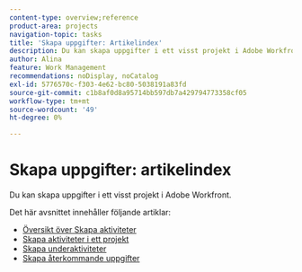 ```yaml
---
content-type: overview;reference
product-area: projects
navigation-topic: tasks
title: 'Skapa uppgifter: Artikelindex'
description: Du kan skapa uppgifter i ett visst projekt i Adobe Workfront.
author: Alina
feature: Work Management
recommendations: noDisplay, noCatalog
exl-id: 5776570c-f303-4e62-bc80-5038191a83fd
source-git-commit: c1b8af0d8a95714bb597db7a429794773358cf05
workflow-type: tm+mt
source-wordcount: '49'
ht-degree: 0%

---
```


# Skapa uppgifter: artikelindex

<!--Audited: 10/2024-->

Du kan skapa uppgifter i ett visst projekt i Adobe Workfront.

Det här avsnittet innehåller följande artiklar:

* [Översikt över Skapa aktiviteter](../../../manage-work/tasks/create-tasks/create-tasks-overview.md)
* [Skapa aktiviteter i ett projekt](../../../manage-work/tasks/create-tasks/create-tasks-in-project.md)
* [Skapa underaktiviteter](../../../manage-work/tasks/create-tasks/create-subtasks.md)
* [Skapa återkommande uppgifter](../../../manage-work/tasks/create-tasks/create-recurring-tasks.md)
